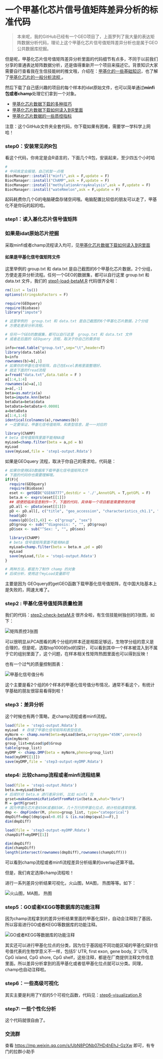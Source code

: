 # 一个甲基化芯片信号值矩阵差异分析的标准代码

> 本来呢，我的GitHub已经有一个GEO项目了，上面罗列了我大量的表达矩阵数据分析代码，理论上这个甲基化芯片信号值矩阵差异分析也是属于GEO公共数据库挖掘。

但是呢，甲基化芯片信号值矩阵差异分析里面的代码细节有点多，不同于以前我们分享的普通表达矩阵数据分析，还是值得重新开一个项目来描述它。背景知识大家需要自行查看我在生信技能树的推文哦，介绍在：[甲基化的一些基础知识](https://mp.weixin.qq.com/s/-E50Jvzo8aNqVgvEB0nVGA)，也了解了[甲基化芯片的一般分析流程 ](https://mp.weixin.qq.com/s/JHrL_DqgQY6Yh18vHySKYg) 。

然后下载了自己感兴趣的项目的每个样本的idat原始文件，也可以简单通过**minfi包或者champ**处理它们拿到一个对象。

- [甲基化芯片数据下载的多种技巧](https://mp.weixin.qq.com/s/enToXyxrktUlPHONDnhRFw)
- [甲基化芯片数据下载如何读入到R里面](https://mp.weixin.qq.com/s/-isBJQNTKu4oD5ZVLKU33A)
- [甲基化芯片数据的一些质控指标](https://mp.weixin.qq.com/s/VtuapPafKsZaS_WKuQx4Xg)

注意：这个GitHub文件夹全套代码，你下载如果有困难，需要学一学科学上网哈！

### step0：安装常见的R包

看这个代码，你肯定是会R语言的，下面几个R包，安装起来，至少四五个小时哈

```r
#
# 中间肯定会报错，自己机智一点哦
BiocManager::install("minfi",ask = F,update = F)
BiocManager::install("ChAMP",ask = F,update = F)
BiocManager::install("methylationArrayAnalysis",ask = F,update = F)
BiocManager::install("wateRmelon",ask = F,update = F)

```

起码耗费你几个G的电脑硬盘存储空间哦。电脑配置比较低的朋友可以走了，甲基化不是你玩的起的哈。

### step1：读入基化芯片信号值矩阵

### 如果是idat原始芯片挖掘

采取minfi或者champ流程读入均可，见[甲基化芯片数据下载如何读入到R里面](https://mp.weixin.qq.com/s/-isBJQNTKu4oD5ZVLKU33A)

#### 如果是甲基化信号值矩阵文件

这里举例的  group.txt 和 data.txt 是自己截图的6个甲基化芯片数据，2个分组，方便走差异分析流程。任何一个GEO的数据集，都可以自行这里  group.txt 和 data.txt 文件，我们的 [step1-load-betaM.R](./step1-load-betaM.R) 代码很齐全啦：

```r
rm(list = ls())
options(stringsAsFactors = F)

require(GEOquery)
require(Biobase)
library("impute")

# 这里举例的  group.txt 和 data.txt 是自己截图的6个甲基化芯片数据，2个分组
# 方便走差异分析流程。

# 任何一个GEO的数据集，都可以自行这里  group.txt 和 data.txt 文件
# 或者走后面的 GEOquery 流程，取决于你自己的需求哈

info=read.table("group.txt",sep="\t",header=T)
library(data.table)
b=info
rownames(b)=b[,1]
# 如果你的甲基化信号矩阵，自己在Excel表格里面整理好。
# 就走下面的fread流程
a=fread("data.txt",data.table = F )
a[1:4,1:4]
rownames(a)=a[,1]
a=a[,-1]
beta=as.matrix(a)
beta=impute.knn(beta)
betaData=beta$data
betaData=betaData+0.00001
a=betaData
a[1:4,1:4]
identical(colnames(a),rownames(b))
# 一定要保证，甲基化信号值矩阵，和表型信息，是一一对应的

library(ChAMP)
# beta 信号值矩阵里面不能有NA值
myLoad=champ.filter(beta = a,pd = b)
myLoad
save(myLoad,file = 'step1-output.Rdata')

```

如果是GEOquery 流程，取决于你自己的需求哈，代码是：

```r
# 如果你使用GEO数据库下载甲基化信号值矩阵文件
# 下面的代码你也需要理解哦。
if(F){
  require(GEOquery)
  require(Biobase)
  eset <- getGEO("GSE68777",destdir = './',AnnotGPL = T,getGPL = F)
  beta.m <- exprs(eset[[1]])
  ## 顺便把临床信息制作一下，下面的代码，具体每一个项目都是需要修改的哦
  pD.all <- pData(eset[[1]])
  pD <- pD.all[, c("title", "geo_accession", "characteristics_ch1.1", "characteristics_ch1.2")]
  head(pD)
  names(pD)[c(3,4)] <- c("group", "sex")
  pD$group <- sub("^diagnosis: ", "", pD$group)
  pD$sex <- sub("^Sex: ", "", pD$sex)

  library(ChAMP)
  # beta 信号值矩阵里面不能有NA值
  myLoad=champ.filter(beta = beta.m ,pd = pD)
  myLoad
  save(myLoad,file = 'step1-output.Rdata')
}

# 两种方法，都是为了制作 champ 的对象
# 后续分析，使用这个myLoad变量即可

```

主要是因为 GEOquery的getGEO函数下载甲基化信号值矩阵，在中国大陆基本上是失败的，网速太难了。

### step2 : 甲基化信号值矩阵质量检测

我们的代码：[step2-check-betaM.R](./step2-check-betaM.R) 很齐全啦，有生信技能树独创的3张图，如下：

![矩阵质控3张图](http://www.bio-info-trainee.com/wp-content/uploads/2020/02/image-20200209165000753.png)

可以很明显从PCA图看的两个分组的样本还是相距足够远，生物学分组的意义是合理的，但是呢，选取top1000的sd的探针，可以看到其中一个样本被混入到不属于它的组别里面了，这个问题，在样本相关性矩阵热图里面也可以得到反映！

也有一个过气的质量控制图表：

![甲基化信号值分布](http://www.bio-info-trainee.com/wp-content/uploads/2020/02/image-20200209165118102.png)

这个主要是看2个组的6个样本的甲基化信号值分布情况，通常不看这个，有统计学基础的朋友很容易看得到啦！

### step3：差异分析

这个时候也有两个策略，走champ流程或者minfi流程。

```r
load(file = 'step1-output.Rdata')
myLoad  # 存储了甲基化信号矩阵和表型信息。
myNorm <- champ.norm(beta=myLoad$beta,arraytype="450K",cores=5)
dim(myNorm)
group_list=myLoad$pd$Group
table(group_list)
myDMP <- champ.DMP(beta = myNorm,pheno=group_list)
head(myDMP[[1]])
save(myDMP,file = 'step3-output-myDMP.Rdata')
```

### step4: 比较champ流程或者minfi流程结果

```r
load(file = 'step1-output.Rdata')
beta.m=myLoad$beta
# 后续针对 beta.m 进行差异分析, 比如 minfi 包
grset=makeGenomicRatioSetFromMatrix(beta.m,what="Beta")
M = getM(grset)
# 因为甲基化芯片是450K或者850K，几十万行的甲基化位点，统计检验通常很慢。
dmp <- dmpFinder(M, pheno=group_list, type="categorical")
dmpDiff=dmp[(dmp$qval<0.05) & (is.na(dmp$qval)==F),]
dim(dmpDiff)

load(file = 'step3-output-myDMP.Rdata')
champDiff=myDMP[[1]]

dim(dmpDiff)
dim(champDiff)
length(intersect(rownames(dmpDiff),rownames(champDiff)))
```

可以看到champ流程或者minfi流程差异分析结果的overlap还算不错。

但是，我们肯定选择champ流程啦！

进行一系列差异分析结果可视化，火山图，MA图， 热图等等。如下：

![火山图，MA图， 热图](http://www.bio-info-trainee.com/wp-content/uploads/2020/02/image-20200209170426665.png)

### step5：GO或者KEGG等数据库的功能注释

因为champ流程拿到的差异分析结果里面的甲基化探针，自动会注释到了基因，所以容易进行GO或者KEGG等数据库的功能注释。

![GO或者KEGG等数据库的功能注释](http://www.bio-info-trainee.com/wp-content/uploads/2020/02/image-20200209171335429.png)

其实还可以进行甲基化位点的分类，因为位于基因组不同功能区域的甲基化探针信号值代表的生物学意义不一样，包括5’ UTR, first exon, gene body, 3’ UTR, CpG island, CpG shore, CpG shelf，这些注释，都是在厂商提供注释文件信息里面。所以差异分析拿到的高甲基化或者低甲基化位点就可以分类。同理，champ也自动注释啦。

### step6：一些高级可视化

其实主要是利用了Y叔的5个可视化函数，代码见：[step6-visualization.R](.step6-visualization.R)

### step7: 一些个性化分析

这个代码就很自由了。



### 交流群

查看 https://mp.weixin.qq.com/s/UbN8PONb07HD4hEhJ-GzXw 即可，有专门的拉群小助手